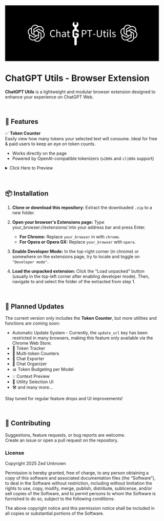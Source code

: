 [<img align="center" alt="banner" src="https://github.com/DaveUnknown/image-library/blob/main/ChatGPT-Utils/banner.png">](#)

# ChatGPT Utils - Browser Extension

**ChatGPT Utils** is a lightweight and modular browser extension designed to enhance your experience on ChatGPT Web.

&nbsp;
&nbsp;

## 🚀 Features

✅ **Token Counter**  
Easily view how many tokens your selected text will consume. Ideal for free & paid users to keep an eye on token counts.

- Works directly on the page
- Powered by OpenAI-compatible tokenizers (`o200k` and `cl100k` support)

<details>
<summary>Click Here to Preview</summary>
   
  ![Theme Compatibility Preview](https://raw.githubusercontent.com/DaveUnknown/image-library/main/ChatGPT-Utils/token-counter-theme-compatibility.png)
</details>

&nbsp;

## 📦 Installation

1. **Clone or download this repository:**
Extract the downloaded `.zip` to a new folder.

2. **Open your browser's Extensions page:** 
Type your_browser://extensions/ into your address bar and press Enter.
   - **For Chrome:** Replace `your_browser` in with `chrome`.
   - **For Opera or Opera GX:** Replace `your_browser` with `opera`.

3. **Enable Developer Mode:** 
In the top-right corner (in chrome) or somewhere on the extensions page, try to locate and toggle on `"Developer mode"`.

4. **Load the unpacked extension:** 
Click the "Load unpacked" button (usually in the top-left corner after enabling developer mode). Then, navigate to and select the folder of the extracted from step 1.

&nbsp;

## 🔄 Planned Updates

The current version only includes the **Token Counter**, but more utilities and functions are coming soon:

- Automatic Update System - Currently, the `update_url` key has been restricted in many browsers, making this feature only available via the Chrome Web Store.
- 🎰 Token Tracker
- 🎫 Multi-token Counters
- 📄 Chat Exporter
- 📂 Chat Organizer
- 📊 Token Budgeting per Model
- 💡 Context Preview
- 🧩 Utility Selection UI
- 🛠️ and many more...

Stay tuned for regular feature drops and UI improvements!

&nbsp;

## 🤝 Contributing

Suggestions, feature requests, or bug reports are welcome.  
Create an issue or open a pull request on the repository.

### License

Copyright 2025 Zed Unknown

Permission is hereby granted, free of charge, to any person obtaining a copy of this software and associated documentation files (the “Software”), to deal in the Software without restriction, including without limitation the rights to use, copy, modify, merge, publish, distribute, sublicense, and/or sell copies of the Software, and to permit persons to whom the Software is furnished to do so, subject to the following conditions:

The above copyright notice and this permission notice shall be included in all copies or substantial portions of the Software.
